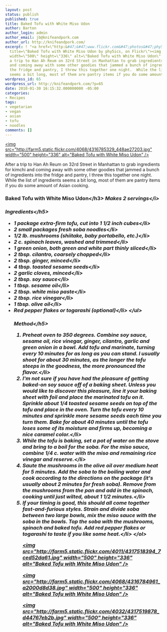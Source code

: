 ```yaml
---
layout: post
status: publish
published: true
title: Baked Tofu with White Miso Udon
author: Barton
author_login: admin
author_email: jb@knifeandpork.com
author_url: http://knifeandpork.com/
excerpt: ! "<a href=\"http:&#47;&#47;www.flickr.com&#47;photos&#47;phy5ics&#47;4316785329&#47;\"
  title=\"Baked Tofu with White Miso Udon by phy5ics, on Flickr\"><img src=\"http:&#47;&#47;farm5.static.flickr.com&#47;4068&#47;4316785329_448ae27203.jpg\"
  width=\"500\" height=\"336\" alt=\"Baked Tofu with White Miso Udon\" &#47;></a>\r\n\r\nAfter
  a trip to Han Ah Reum on 32rd Street in Manhattan to grab ingredients for kimchi
  and coming away with some other goodies that jammed a bunch of ingredients into
  the fridge and pantry, I threw this together one night.  While the list of ingredients
  seems a bit long, most of them are pantry items if you do some amount of Asian cooking.\r\n\r\n"
wordpress_id: 65
wordpress_url: http://knifeandpork.com/?p=65
date: 2010-01-30 16:15:32.000000000 -05:00
categories:
- Recipes
tags:
- vegetarian
- vegan
- asian
- tofu
- noodles
comments: []
---
```

<a href="http:&#47;&#47;www.flickr.com&#47;photos&#47;phy5ics&#47;4316785329&#47;" title="Baked Tofu with White Miso Udon by phy5ics, on Flickr"><img src="http:&#47;&#47;farm5.static.flickr.com&#47;4068&#47;4316785329_448ae27203.jpg" width="500" height="336" alt="Baked Tofu with White Miso Udon" &#47;></a>

After a trip to Han Ah Reum on 32rd Street in Manhattan to grab ingredients for kimchi and coming away with some other goodies that jammed a bunch of ingredients into the fridge and pantry, I threw this together one night.  While the list of ingredients seems a bit long, most of them are pantry items if you do some amount of Asian cooking.

<a id="more"></a><a id="more-65"></a>
<h3>Baked Tofu with White Miso Udon<&#47;h3>
<i>Makes 2 servings<&#47;i>

<h5>Ingredients<&#47;h5>
<ul>
<li>1 package extra-firm tofu, cut into 1 1&#47;2 inch cubes<&#47;li>
<li>2 small packages fresh soba noodles<&#47;li>
<li>1&#47;2 lb. mushrooms (shiitake, baby portabello, etc.)<&#47;li>
<li>2 c. spinach leaves, washed and trimmed<&#47;li>
<li>1 green onion, both green and white part thinly sliced<&#47;li>
<li>2 tbsp. cilantro, coarsely chopped<&#47;li>
<li>2 tbsp. ginger, minced<&#47;li>
<li>4 tbsp. toasted sesame seeds<&#47;li>
<li>2 garlic cloves, minced<&#47;li>
<li>2 tbsp. soy sauce<&#47;li>
<li>1 tbsp. sesame oil<&#47;li>
<li>2 tbsp. white miso paste<&#47;li>
<li>2 tbsp. rice vinegar<&#47;li>
<li>1 tbsp. olive oil<&#47;li>
<li>Red pepper flakes or togarashi (optional)<&#47;li>
<&#47;ul>

<h5>Method<&#47;h5>
<ol>
<li>Preheat oven to 350 degrees.  Combine soy sauce, sesame oil, rice vinegar, ginger, cilantro, garlic and green onion in a bowl.  Add tofu and marinate, turning every 10 minutes for as long as you can stand.  I usually shoot for about 30 minutes, as the longer the tofu steeps in the goodness, the more pronounced the flavor.<&#47;li>
<li>I'm not sure if you have had the pleasure of getting baked-on soy sauce off of a baking sheet.  Unless you would like to discover this pleasure, line it your baking sheet with foil and place the marinated tofu on it.  Sprinkle about 1&#47;4 toasted sesame seeds on top of the tofu and place in the oven.  Turn the tofu every 10 minutes and sprinkle more sesame seeds each time you turn them.  Bake for about 40 minutes until the tofu loses some of its moisture and firms up, becoming a nice caramel color.<&#47;li>
<li>While the tofu is baking, set a pot of water on the stove and bring to a boil for the soba.  For the miso sauce, combine 1&#47;4 c. water with the miso and remaining rice vinegar and reserve.<&#47;li>
<li>Saute the mushrooms in the olive oil over medium heat for 5 minutes.  Add the soba to the boiling water and cook according to the directions on the package (it's usually about 2 minutes for fresh soba).  Remove from the mushrooms from the pan and add in the spinach, cooking until just wilted, about 1 1&#47;2 minutes.<&#47;li>
<li>If your timing is good, this should all come together fast-and-furious styles.  Strain and divide soba between two large bowls, mix the miso sauce with the soba in the bowls.  Top the soba with the mushrooms, spinach and baked tofu.  Add red pepper flakes or togarashi to taste if you like some heat.<&#47;li>
<&#47;ol>

<a href="http:&#47;&#47;www.flickr.com&#47;photos&#47;phy5ics&#47;4317518394&#47;" title="Baked Tofu with White Miso Udon by phy5ics, on Flickr"><img src="http:&#47;&#47;farm5.static.flickr.com&#47;4011&#47;4317518394_7ced52da61.jpg" width="500" height="336" alt="Baked Tofu with White Miso Udon" &#47;></a>

<a href="http:&#47;&#47;www.flickr.com&#47;photos&#47;phy5ics&#47;4316784961&#47;" title="Baked Tofu with White Miso Udon by phy5ics, on Flickr"><img src="http:&#47;&#47;farm5.static.flickr.com&#47;4068&#47;4316784961_a2000d8d38.jpg" width="500" height="336" alt="Baked Tofu with White Miso Udon" &#47;></a>

<a href="http:&#47;&#47;www.flickr.com&#47;photos&#47;phy5ics&#47;4317519878&#47;" title="Baked Tofu with White Miso Udon by phy5ics, on Flickr"><img src="http:&#47;&#47;farm5.static.flickr.com&#47;4032&#47;4317519878_d44767eb2b.jpg" width="500" height="336" alt="Baked Tofu with White Miso Udon" &#47;></a>

